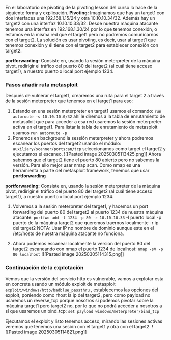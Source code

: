 En el laboratorio de pivoting de la pivoting lesson del curso lo hace de la siguiente forma y explicación.
**Pivoting:** Imaginamos que hay un target1 con dos interfaces una 192.168.1.15/24 y otra 10.10.10.34/32. Además hay un target2 con una interfaz 10.10.10.33/32. Desde nuestra máquina atacante tenemos una interfaz en 192.168.1.30/24 por lo que tenemos conexión, o estamos en la misma red que el target1 pero no podremos comunicarnos con el target2.
La solución es usar pivoting, es decir, usar al target1 que tenemos conexión y él tiene con el target2 para establecer conexión con target2.

**portforwarding:** Consiste en, usando la sesión meterpreter de la máquina pivot, redirigir el tráfico del puerto 80 del target2 (al cuál tiene acceso target1), a nuestro puerto x local port ejemplo 1234.

### Pasos añadir ruta metasploit

Después de vulnerar el target1, crearemos una ruta para el target 2 a través de la sesión meterpreter que tenemos en el target1 para eso:
1. Estando en una sesión meterpreter en target1 usamos el comando: 
	`run autoroute -s 10.10.10.0/32` ahí le diremos a la tabla de enrutamiento de metasploit que para acceder a esa red usaremos la sesión meterpreter activa en el target1. Para listar la tabla de enrutamiento de metasploit usamos `run autoroute -p`
2. Ponemos en background la sessión meterpreter y ahora podremos escanear los puertos del target2 usando el módulo:
	`auxiliary/scanner/portscan/tcp` seleccionamos como target el target2 y ejecutamos el escaneo.
	![[Pasted image 20250305113425.png]]
	Ahora sabemos que el target2 tiene el puerto 80 abierto pero no sabemos la versión. Para ello mejor usar nmap scan. Como nmap es una herramienta a parte del metasploit framework, tenemos que usar **portforwarding**

**portforwarding:** Consiste en, usando la sesión meterpreter de la máquina pivot, redirigir el tráfico del puerto 80 del target2 (al cuál tiene acceso target1), a nuestro puerto x local port ejemplo 1234.

1. Volvemos a la sesión meterpreter del target1, y hacemos un port forwarding del puerto 80 del target2 al puerto 1234 de nuestra máquina atacante:
	`portfwd add -l 1234 -p 80 -r 10.10.10.33`
	-l puerto local
	-p puerto de la máquina target2 que queremos traernos localmente
	-r ip del target2
	NOTA: Usar IP no nombre de dominio aunque este en el /etc/hosts de nuestra máquina atacante no funciona.
	
2. Ahora podemos escanear localmente la version del puerto 80 del target2 escaneando con nmap el puerto 1234 de localhost:
	`nmap -sV -p 80 localhost`
	![[Pasted image 20250305114315.png]]


### Continuación de la explotación

Vemos que la versión del servicio http es vulnerable, vamos a explotar esta en concreta usando un módulo exploit de metasploit `exploit/windows/http/badblue_passthru` , establecemos las opciones del exploit, poniendo como rhost la ip del target2, pero como payload no usaremos un reverse_tcp porque nosotros sí podemos pivotar sobre la máquina target1 pero target2 no, por lo que no podrá acceder a nosotros a sí que usaremos un bind_tcp:
`set payload windows/meterpreter/bind_tcp`

Ejecutamos el exploit y listo tenemos acceso, mirando las sesiones activas veremos que tenemos una sesión con el target1 y otra con el target2.
![[Pasted image 20250305114821.png]]
